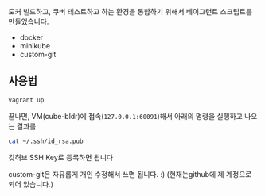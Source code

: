 도커 빌드하고, 쿠버 테스트하고 하는 환경을 통합하기 위해서 베이그런트 스크립트를 만들었습니다. 
- docker 
- minikube
- custom-git 

## 사용법
```bash
vagrant up
```
끝나면, VM(cube-bldr)에 접속(`127.0.0.1:60091`)해서 아래의 명령을 실행하고 나오는 결과를 
```bash 
cat ~/.ssh/id_rsa.pub 
```
깃허브 SSH Key로 등록하면 됩니다 

custom-git은 자유롭게 개인 수정해서 쓰면 됩니다. :) 
(현재는github에 제 계정으로 되어 있습니다.)

